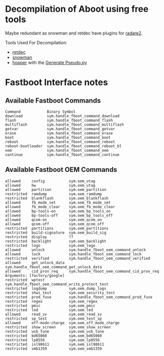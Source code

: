 # Decompilation of Aboot using free tools

Maybe redundant as snowman and retdec have plugins for [radare2](https://github.com/radare/radare2).

Tools Used For Decompilation:
* [retdec](https://retdec.com/)
* [snowman](https://github.com/yegord/snowman) 
* [hopper]() with the [Generate Pseudo.py](https://github.com/phracker/HopperScripts/blob/9468cdadb2c139d474662ae82716a5098e7350e4/Generate%20PseudoCode.py)


# Fastboot Interface notes
## Available Fastboot Commands
```
Command            Binary Symbol
download           sym.handle_fboot_command_download
flash              sym.handle_fboot_command_flash
multiflash         sym.handle_fboot_command_multiflash
getvar             sym.handle_fboot_command_getvar
erase              sym.handle_fboot_command_erase
boot               sym.handle_fboot_command_boot
reboot             sym.handle_fboot_command_reboot
reboot-bootloader  sym.handle_fboot_command_reboot_bl
oem                sym.handle_fboot_command_oem
continue           sym.handle_fboot_command_continue
```

## Available Fastboot OEM Commands
```
allowed     config           sym.oem_utag
allowed     hw               sym.oem_utag
allowed     partition        sym.oem_partition
restricted  ramdump          sym.oem_ramdump
restricted  blankflash       sym.oem_blankflash
allowed     fb_mode_set      sym.oem_fb_mode_set
allowed     fb_mode_clear    sym.oem_fb_mode_clear
allowed     bp-tools-on      sym.oem_bp_tools_on
allowed     bp-tools-off     sym.oem_bp_tools_off
allowed     qcom-on          sym.oem_qcom_on
allowed     qcom-off         sym.oem_qcom_off
restricted  partitions       sym.oem_partitions
restricted  build-signature  sym.oem_build_sig
restricted  display          ??
restricted  backlight        sym.oem_backlight
restricted  logo             sym.oem_logo
allowed     unlock           sym.handle_fboot_oem_command_unlock
allowed     lock             sym.handle_fboot_oem_command_lock
restricted  verified         sym.handle_fboot_oem_command_verified
allowed     get_unlock_data  sym.handle_fboot_oem_command_get_unlock_data
allowed     cid_prov_req     sym.handle_fboot_oem_command_cid_prov_req    Arguments: [factory/google]
restricted  wptest           sym.handle_fboot_oem_command_write_protect_test
restricted  logdump          sym.oem_dump_logs
restricted  shwi_test        sym.oem_security_test
restricted  prod_fuse        sym.handle_fboot_oem_command_prod_fuse
restricted  regex            sym.oem_regex
restricted  pmic             sym.oem_pmic
restricted  led              sym.oem_led
allowed     read_sv          sym.oem_read_sv
restricted  sp_test          sym.oem_test_sp
allowed     off-mode-charge  sym.oem_off_mode_charge
restricted  show_screen      sym.oem_show_screen
restricted  usb_tune         sym.oem_usb_tune
restricted  bd65060          sym.oem_bd65060
restricted  lp8556           sym.oem_lp8556
restricted  isl98611         sym.oem_isl98611
restricted  smb1359          sym.oem_smb1359
```
